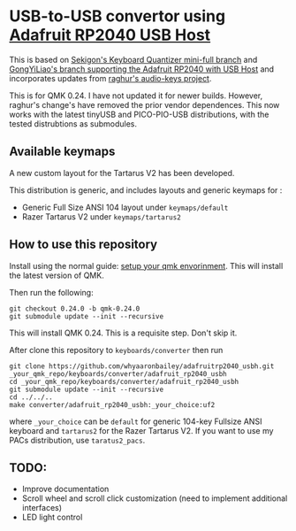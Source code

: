 

# USB-to-USB convertor using [Adafruit RP2040 USB Host](https://www.adafruit.com/product/5723)

This is based on [Sekigon's Keyboard Quantizer mini-full branch](https://github.com/sekigon-gonnoc/qmk_firmware/tree/keyboard/sekigon/keyboard_quantizer/mini-full/keyboards/sekigon/keyboard_quantizer/mini) and [GongYiLiao's branch supporting the Adafruit RP2040 with USB Host](https://github.com/GongYiLiao/qmk_AdaFruitRp2040USBH) and incorporates updates from [raghur's audio-keys project](https://github.com/raghur/adafruit_rp2040_usbh/tree/audio-keys). 

This is for QMK 0.24. I have not updated it for newer builds. However, raghur's change's have removed the prior vendor dependences. This now works with the latest tinyUSB and PICO-PIO-USB distributions, with the tested distrubtions as submodules. 

## Available keymaps

A new custom layout for the Tartarus V2 has been developed.

This distribution is generic, and includes layouts and generic keymaps for :
* Generic Full Size ANSI 104 layout under `keymaps/default`
* Razer Tartarus V2 under `keymaps/tartarus2`

## How to use this repository

Install using the normal guide: [setup your qmk envorinment](https://github.com/qmk/qmk_firmware/blob/master/docs/newbs_getting_started.md). This will install the latest version of QMK. 

Then run the following:
```
git checkout 0.24.0 -b qmk-0.24.0
git submodule update --init --recursive
```
This will install QMK 0.24. This is a requisite step. Don't skip it.

After clone this repository to `keyboards/converter` then run

```
git clone https://github.com/whyaaronbailey/adafruitrp2040_usbh.git _your_qmk_repo/keyboards/converter/adafruit_rp2040_usbh
cd _your_qmk_repo/keyboards/converter/adafruit_rp2040_usbh
git submodule update --init --recursive
cd ../../..
make converter/adafruit_rp2040_usbh:_your_choice:uf2 
```

where `_your_choice` can be `default` for generic 104-key Fullsize ANSI keyboard and `tartarus2` for the Razer Tartarus V2. If you want to use my PACs distribution, use `taratus2_pacs`.


## TODO:
* Improve documentation
* Scroll wheel and scroll click customization (need to implement additional interfaces)
* LED light control
